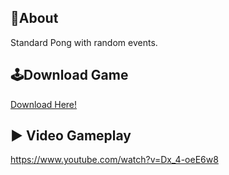 ## 🔴About
Standard Pong with random events.
<br>

## 🕹️Download Game
[Download Here!](https://drive.google.com/file/d/1jdKCMcd7HSpdF5E5gVzkEdgN3ArTWr1w/view?usp=drive_link)
<br>

## ▶️ Video Gameplay
https://www.youtube.com/watch?v=Dx_4-oeE6w8
<br>
